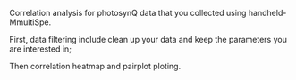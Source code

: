 Correlation analysis for photosynQ data that you collected using handheld-MmultiSpe.

First, data filtering include clean up your data and keep the parameters you are interested in;

Then correlation heatmap and pairplot ploting.
